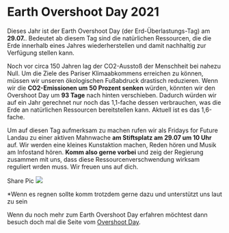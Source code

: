 
<h1>Earth Overshoot Day 2021</h1>
Dieses Jahr ist der Earth Overshoot Day (der Erd-Überlastungs-Tag) am <b>29.07.</b>. Bedeutet ab diesem Tag sind die natürlichen Ressourcen, die die Erde innerhalb eines Jahres wiederherstellen und damit nachhaltig zur Verfügung stellen kann. <br>
<p></p>
Noch vor circa 150 Jahren lag der CO2-Ausstoß der Menschheit bei nahezu Null.
Um die Ziele des Pariser Klimaabkommens erreichen zu können, müssen wir unseren ökologischen Fußabdruck drastisch reduzieren. Wenn wir die <b>CO2-Emissionen um 50 Prozent senken</b> würden, könnten wir den Overshoot Day um <b>93 Tage</b> nach hinten verschieben.
Dadurch würden wir auf ein Jahr gerechnet nur noch das 1,1-fache dessen verbrauchen, was die Erde an natürlichen Ressourcen bereitstellen kann. Aktuell ist es das 1,6-fache.
<p></p>
Um auf diesen Tag aufmerksam zu machen rufen wir als Fridays for Future Landau zu einer aktiven Mahnwache <b>am Stiftsplatz am 29.07 um 10 Uhr</b> auf. Wir werden eine kleines Kunstaktion machen, Reden hören und Musik am Infostand hören. <b>Komm also gerne vorbei </b> und zeig der Regierung zusammen mit uns, dass diese Ressourcenverschwendung wirksam reguliert wrden muss. Wir freuen uns auf dich.
<p></p>
Share Pic <img src=fridaysforfuture-landau-pfalz.github.io/assets/images/EOD-Plakat.png>
<p></p>
*Wenn es regnen sollte komm trotzdem gerne dazu und unterstützt uns laut zu sein
<p></p>
Wenn du noch mehr zum Earth Overshoot Day erfahren möchtest dann besuch doch mal die Seite vom <a href="https://www.overshootday.org/">Overshoot Day</a>.

